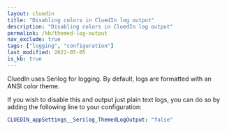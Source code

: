 ```yaml
---
layout: cluedin
title: "Disabling colors in CluedIn log output"
description: "Disabling colors in CluedIn log output"
permalink: /kb/themed-log-output
nav_exclude: true
tags: ["logging", "configuration"]
last_modified: 2022-05-05
is_kb: true
---
```


CluedIn uses Serilog for logging. By default, logs are formatted with an ANSI color theme.

If you wish to disable this and output just plain text logs, you can do so by adding the following line to your configuration:

```yaml
CLUEDIN_appSettings__Serilog_ThemedLogOutput: "false"
```

